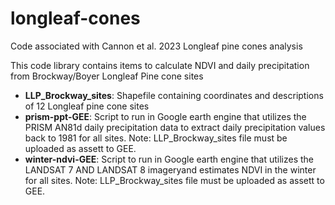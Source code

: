 # longleaf-cones
Code associated with Cannon et al. 2023 Longleaf pine cones analysis

This code library contains items to calculate NDVI and daily precipitation from Brockway/Boyer Longleaf Pine cone sites

* **LLP_Brockway_sites**: Shapefile containing coordinates and descriptions of 12 Longleaf pine cone sites
* **prism-ppt-GEE**: Script to run in Google earth engine that utilizes the PRISM AN81d daily precipitation data to extract daily precipitation values back to 1981 for all sites. Note: LLP_Brockway_sites file must be uploaded as assett to GEE.
* **winter-ndvi-GEE**: Script to run in Google earth engine that utilizes the LANDSAT 7 AND LANDSAT 8 imageryand estimates NDVI in the winter for all sites. Note: LLP_Brockway_sites file must be uploaded as assett to GEE.
